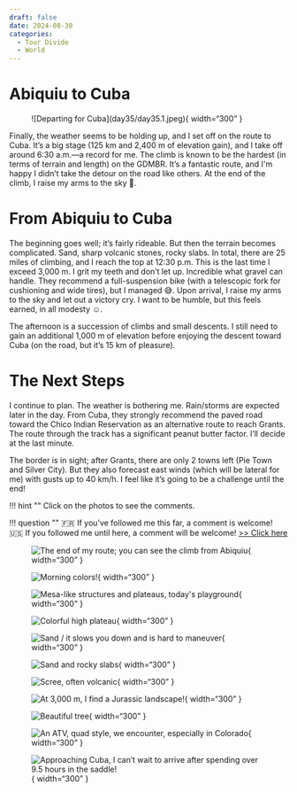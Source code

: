 ```yaml
---
draft: false 
date: 2024-08-30
categories:
  - Tour Divide
  - World
---
```


# Abiquiu to Cuba

<figure markdown>
![Departing for Cuba](day35/day35.1.jpeg){ width=“300” }
</figure>

Finally, the weather seems to be holding up, and I set off on the route to Cuba. It’s a big stage (125 km and 2,400 m of elevation gain), and I take off around 6:30 a.m.—a record for me. The climb is known to be the hardest (in terms of terrain and length) on the GDMBR. It’s a fantastic route, and I'm happy I didn’t take the detour on the road like others. At the end of the climb, I raise my arms to the sky 💪.

<!-- more -->

# From Abiquiu to Cuba

The beginning goes well; it’s fairly rideable. But then the terrain becomes complicated. Sand, sharp volcanic stones, rocky slabs. In total, there are 25 miles of climbing, and I reach the top at 12:30 p.m. This is the last time I exceed 3,000 m. I grit my teeth and don’t let up. Incredible what gravel can handle. They recommend a full-suspension bike (with a telescopic fork for cushioning and wide tires), but I managed 😅. Upon arrival, I raise my arms to the sky and let out a victory cry. I want to be humble, but this feels earned, in all modesty ☺️.

The afternoon is a succession of climbs and small descents. I still need to gain an additional 1,000 m of elevation before enjoying the descent toward Cuba (on the road, but it’s 15 km of pleasure). 

# The Next Steps

I continue to plan. The weather is bothering me. Rain/storms are expected later in the day. From Cuba, they strongly recommend the paved road toward the Chico Indian Reservation as an alternative route to reach Grants. The route through the track has a significant peanut butter factor. I’ll decide at the last minute.

The border is in sight; after Grants, there are only 2 towns left (Pie Town and Silver City). But they also forecast east winds (which will be lateral for me) with gusts up to 40 km/h. I feel like it’s going to be a challenge until the end!

!!! hint ""
    Click on the photos to see the comments.

!!! question ""
    🇫🇷 If you’ve followed me this far, a comment is welcome! 🇺🇸 If you followed me until here, a comment will be welcome! [>> Click here](https://forms.office.com/r/5TiedXLRaN)

<figure markdown>

![The end of my route; you can see the climb from Abiquiu](day35/day35.2.jpeg){ width=“300” }

![Morning colors!](day35/day35.3.jpeg){ width=“300” }

![Mesa-like structures and plateaus, today's playground](day35/day35.4.jpeg){ width=“300” }

![Colorful high plateau](day35/day35.5.jpeg){ width=“300” }

![Sand / it slows you down and is hard to maneuver](day35/day35.6.jpeg){ width=“300” }

![Sand and rocky slabs](day35/day35.7.jpeg){ width=“300” }

![Scree, often volcanic](day35/day35.8.jpeg){ width=“300” }

![At 3,000 m, I find a Jurassic landscape!](day35/day35.9.jpeg){ width=“300” }

![Beautiful tree](day35/day35.10.jpeg){ width=“300” }

![An ATV, quad style, we encounter, especially in Colorado](day35/day35.11.jpeg){ width=“300” }

![Approaching Cuba, I can’t wait to arrive after spending over 9.5 hours in the saddle!](day35/day35.12.jpeg){ width=“300” }

</figure>
